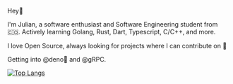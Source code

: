 Hey👋

I'm Julian, a software enthusiast and Software Engineering student from 🇨🇴. Actively learning Golang, Rust, Dart, Typescript, C/C++, and more.

I love Open Source, always looking for projects where I can contribute on 👀

Getting into @deno🦕 and @gRPC.

[![Top Langs](https://github-readme-stats.vercel.app/api/top-langs/?username=yurianxdev&layout=compact&hide=php)](https://github.com/yurianxdev?tab=repositories)